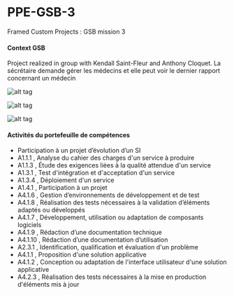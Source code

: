 # PPE-GSB-3
Framed Custom Projects : GSB mission 3

#### Context GSB
Project realized in group with Kendall Saint-Fleur and Anthony Cloquet.
La sécrétaire demande gérer les médecins et elle peut voir le dernier rapport concernant un médecin 

![alt tag](https://user-images.githubusercontent.com/37068099/38561991-c70a2bbc-3cd9-11e8-8c18-bb6061f0e881.png)

![alt tag]()

![alt tag](https://user-images.githubusercontent.com/37068099/38561996-cae77956-3cd9-11e8-8151-88e88c97f784.png)

#### Activités du portefeuille de compétences
- Participation à un projet d’évolution d’un SI
- A1.1.1 , Analyse du cahier des charges d'un service à produire
- A1.1.3 , Étude des exigences liées à la qualité attendue d'un service
- A1.3.1 , Test d'intégration et d'acceptation d'un service 
- A1.3.4 , Déploiement d'un service 
- A1.4.1 , Participation  à un projet 
- A4.1.6 , Gestion d’environnements de développement et de test
- A4.1.8 , Réalisation des tests nécessaires à la validation d’éléments adaptés ou développés
- A4.1.7 , Développement, utilisation ou adaptation de composants logiciels
- A4.1.9 , Rédaction d’une documentation technique
- A4.1.10 , Rédaction d’une documentation d’utilisation
- A2.3.1 , Identification, qualification et évaluation d'un problème 
- A4.1.1 , Proposition d'une solution applicative
- A4.1.2 , Conception ou adaptation de l'interface utilisateur d'une solution applicative 
- A4.2.3 , Réalisation des tests nécessaires à la mise en production d'éléments mis à jour 
